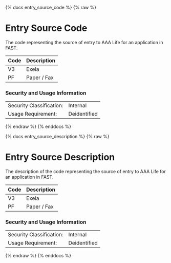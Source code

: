 {% docs entry_source_code %}
{% raw %}

<a name="entry_source_code"></a>
# Entry Source Code 
The code representing the source of entry to AAA Life for an application in FAST.

|  Code  |  Description  |
|  ----  |  -----------  |
|   V3   |  Exela        |
|   PF   |  Paper / Fax  |

### Security and Usage Information
|     |     |
| --- | --- |
| Security Classification: | Internal |
| Usage Requirement:       | Deidentified |

{% endraw %}
{% enddocs %}

{% docs entry_source_description %}
{% raw %}

<a name="entry_source_description"></a>
# Entry Source Description 
The description of the code representing the source of entry to AAA Life for an application in FAST.

|  Code  |  Description  |
|  ----  |  -----------  |
|   V3   |  Exela        |
|   PF   |  Paper / Fax  |

### Security and Usage Information
|     |     |
| --- | --- |
| Security Classification: | Internal |
| Usage Requirement:       | Deidentified |

{% endraw %}
{% enddocs %}